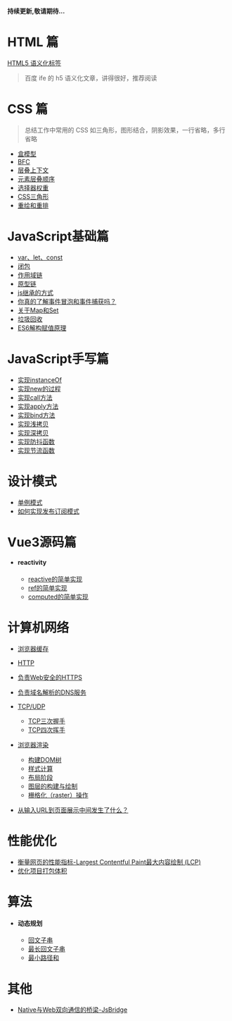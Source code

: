**持续更新,敬请期待...**

# HTML 篇

[HTML5 语义化标签](https://rainylog.com/post/ife-note-1/)

> 百度 ife 的 h5 语义化文章，讲得很好，推荐阅读

# CSS 篇

> 总结工作中常用的 CSS 如三角形，图形结合，阴影效果，一行省略，多行省略

- [盒模型](https://github.com/Wild-bit/myBlog/blob/main/CSS%E5%9F%BA%E7%A1%80/%E5%9F%BA%E7%A1%80%E7%AF%87.md#css%E7%9B%92%E6%A8%A1%E5%9E%8B)
- [BFC](https://github.com/Wild-bit/myBlog/blob/main/CSS%E5%9F%BA%E7%A1%80/%E5%9F%BA%E7%A1%80%E7%AF%87.md#bfc)
- [层叠上下文](https://github.com/Wild-bit/myBlog/blob/main/CSS%E5%9F%BA%E7%A1%80/%E5%9F%BA%E7%A1%80%E7%AF%87.md#%E5%B1%82%E5%8F%A0%E4%B8%8A%E4%B8%8B%E6%96%87)
- [元素层叠顺序](https://github.com/Wild-bit/myBlog/blob/main/CSS%E5%9F%BA%E7%A1%80/%E5%9F%BA%E7%A1%80%E7%AF%87.md#%E5%85%83%E7%B4%A0%E5%B1%82%E5%8F%A0%E9%A1%BA%E5%BA%8F)
- [选择器权重](https://github.com/Wild-bit/myBlog/blob/main/CSS%E5%9F%BA%E7%A1%80/%E5%9F%BA%E7%A1%80%E7%AF%87.md#%E9%80%89%E6%8B%A9%E5%99%A8%E6%9D%83%E9%87%8D)
- [CSS三角形](https://github.com/Wild-bit/myBlog/blob/main/CSS%E5%9F%BA%E7%A1%80/%E5%9F%BA%E7%A1%80%E7%AF%87.md#css-%E4%B8%89%E8%A7%92%E5%BD%A2)
- [重绘和重排](https://github.com/Wild-bit/myBlog/blob/main/CSS%E5%9F%BA%E7%A1%80/%E5%9F%BA%E7%A1%80%E7%AF%87.md#%E9%87%8D%E7%BB%98%E5%92%8C%E5%9B%9E%E6%B5%81%E9%87%8D%E6%8E%92)
# JavaScript基础篇

- [var、let、const](https://github.com/Wild-bit/myBlog/issues/1)
- [闭包](https://github.com/Wild-bit/myBlog/issues/2)
- [作用域链](https://github.com/Wild-bit/myBlog/issues/3)
- [原型链](https://github.com/Wild-bit/myBlog/issues/4)
- [js继承的方式](https://github.com/Wild-bit/myBlog/issues/19)
- [你真的了解事件冒泡和事件捕获吗？](https://juejin.cn/post/6844903834075021326)
- [关于Map和Set](https://github.com/Wild-bit/myBlog/issues/5)
- [垃圾回收](https://github.com/Wild-bit/myBlog/issues/18)
- [ES6解构赋值原理](https://github.com/Wild-bit/myBlog/issues/20)

# JavaScript手写篇
- [实现instanceOf](https://github.com/Wild-bit/myBlog/issues/21)
- [实现new的过程](https://github.com/Wild-bit/myBlog/issues/22)
- [实现call方法](https://github.com/Wild-bit/myBlog/issues/23)
- [实现apply方法](https://github.com/Wild-bit/myBlog/issues/24)
- [实现bind方法](https://github.com/Wild-bit/myBlog/issues/25)
- [实现浅拷贝](https://github.com/Wild-bit/myBlog/issues/27)
- [实现深拷贝](https://github.com/Wild-bit/myBlog/issues/28)
- [实现防抖函数](https://github.com/Wild-bit/myBlog/issues/30)
- [实现节流函数](https://github.com/Wild-bit/myBlog/issues/30)

# 设计模式
- [单例模式](https://github.com/Wild-bit/myBlog/issues/31)
- [如何实现发布订阅模式](https://github.com/Wild-bit/myBlog/issues/29)
# Vue3源码篇
- #### reactivity
  - [reactive的简单实现](https://github.com/Wild-bit/myBlog/blob/main/Vue/Reactivity-Vue3/Reactivity.md)
  - [ref的简单实现](https://github.com/Wild-bit/myBlog/blob/main/Vue/Reactivity-Vue3/Ref.md)
  - [computed的简单实现](https://github.com/Wild-bit/myBlog/blob/main/Vue/Reactivity-Vue3/computed.md)

# 计算机网络

- [浏览器缓存](https://github.com/Wild-bit/myBlog/issues/6)
- [HTTP](https://github.com/Wild-bit/myBlog/issues/13)
- [负责Web安全的HTTPS](https://github.com/Wild-bit/myBlog/issues/7)
- [负责域名解析的DNS服务](https://github.com/Wild-bit/myBlog/issues/8)
- [TCP/UDP](https://github.com/Wild-bit/myBlog/issues/9)
  - [TCP三次握手](https://github.com/Wild-bit/myBlog/issues/15)
  - [TCP四次挥手](https://github.com/Wild-bit/myBlog/issues/16)
  <!-- - [TCP的队首阻塞](https://github.com/Wild-bit/myBlog/issues/17) -->

- [浏览器渲染](https://github.com/Wild-bit/myBlog/issues/32)
  - [构建DOM树](https://github.com/Wild-bit/myBlog/issues/32)
  - [样式计算](https://github.com/Wild-bit/myBlog/issues/32)
  - [布局阶段](https://github.com/Wild-bit/myBlog/issues/32)
  - [图层的构建与绘制](https://github.com/Wild-bit/myBlog/issues/32)
  - [栅格化（raster）操作](https://github.com/Wild-bit/myBlog/issues/32)
- [从输入URL到页面展示中间发生了什么？](https://github.com/Wild-bit/myBlog/issues/33)

# 性能优化
- [衡量网页的性能指标-Largest Contentful Paint最大内容绘制 (LCP)](https://github.com/Wild-bit/myBlog/issues/34)
- [优化项目打包体积](https://github.com/Wild-bit/myBlog/issues/14)


# 算法

- #### 动态规划
  - [回文子串](https://github.com/Wild-bit/myBlog/issues/12)
  - [最长回文子串](https://github.com/Wild-bit/myBlog/issues/11)
  - [最小路径和](https://github.com/Wild-bit/myBlog/issues/10)


# 其他
- [Native与Web双向通信的桥梁-JsBridge](https://github.com/Wild-bit/myBlog/issues/26)